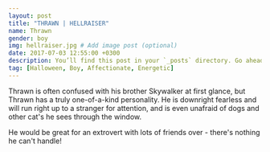 ```yaml
---
layout: post
title: "THRAWN | HELLRAISER"
name: Thrawn
gender: boy
img: hellraiser.jpg # Add image post (optional)
date: 2017-07-03 12:55:00 +0300
description: You’ll find this post in your `_posts` directory. Go ahead and edit it and re-build the site to see your changes. # Add post description (optional)
tag: [Halloween, Boy, Affectionate, Energetic]
---
```


Thrawn is often confused with his brother Skywalker at first glance, but Thrawn has a truly one-of-a-kind personality. He is downright fearless and will run right up to a stranger for attention, and is even unafraid of dogs and other cat's he sees through the window.

He would be great for an extrovert with lots of friends over - there's nothing he can't handle!